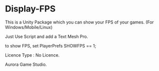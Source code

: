 # Display-FPS
This is a Unity Package which you can show your FPS of your games. (For Windows/Mobile/Linux)

Just Use Script and add a Text Mesh Pro.

to show FPS, set PlayerPrefs SHOWFPS == 1;

Licence Type : 
No Licence.

Aurora Game Studio.

